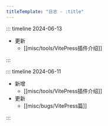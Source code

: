 ```yaml
---
titleTemplate: "日志 - :title"
---
```


::: timeline 2024-06-13

- 更新
  - [[misc/tools/VitePress插件介绍]] <Badge type="warning" text="未完成" />

:::

::: timeline 2024-06-11

- 新增
  - [[misc/tools/VitePress插件介绍]] <Badge type="warning" text="未完成" />
- 更新
  - [[misc/bugs/VitePress篇]] <Badge type="warning" text="未完成" />

:::
